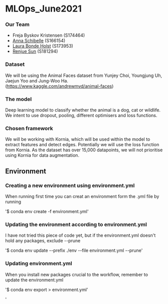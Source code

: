 # MLOps_June2021

### Our Team
- Freja Byskov Kristensen (S174464)
- [Anna Schibelle](https://github.com/schibsen) (S166154)
- [Laura Bonde Holst](https://github.com/s173953) (S173953)
- [Renjue Sun](https://github.com/Renjue823) (S181294)

### Dataset 
We will be using the Animal Faces dataset from Yunjey Choi, Youngjung Uh, Jaejun Yoo and Jung-Woo Ha. (https://www.kaggle.com/andrewmvd/animal-faces) 

### The model
Deep learning model to classify whether the animal is a dog, cat or wildlife. We intent to use dropout, pooling, different optimisers and loss functions. 

### Chosen framework
We will be working with Kornia, which will be used within the model to extract features and detect edges. Potentially we will use the loss function from Kornia. As the dataset has over 15,000 datapoints, we will not prioritise using Kornia for data augmentation. 

## Environment
### Creating a new environment using environment.yml
When running first time you can creat an environment form the .yml file by running 

'$ conda env create -f environment.yml'


### Updating the environment according to environment.yml 
I have not tried this piece of code yet, but if the environment.yml doesn't hold any packages, exclude --prune

'$ conda env update --prefix ./env --file environment.yml  --prune'

### Updating environment.yml 
When you install new packages crucial to the workflow, remember to update the environment.yml

'$ conda env export > environment.yml'


'

